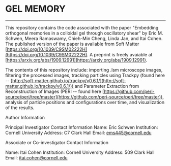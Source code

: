 # GEL MEMORY
---
This repository contains the code associated with the paper "Embedding orthogonal memories in a colloidal gel through oscillatory shear" by Eric M. Schwen, Meera Ramaswamy, Chieh-Min Cheng, Linda Jan, and Itai Cohen. The published version of the paper is available from Soft Matter [https://doi.org/10.1039/C9SM02222H](https://doi.org/10.1039/C9SM02222H). A preprint is freely avaiable at [https://arxiv.org/abs/1909.12991](https://arxiv.org/abs/1909.12991).

The contents of this repository include: importing .lsm microscope images, filtering the processed images, tracking particles using Trackpy (found here -- [http://soft-matter.github.io/trackpy/v0.6.1/](http://soft-matter.github.io/trackpy/v0.6.1/)) and Parameter Extraction from Reconstruction of Images (PERI -- found here [https://github.com/peri-source/peri/tree/master](https://github.com/peri-source/peri/tree/master)), analysis of particle positions and configurations over time, and visualization of the results.

Author Information

Principal Investigator Contact Information
Name: Eric Schwen
Institution: Cornell University
Address: C7 Clark Hall
Email: ems445@cornell.edu

Associate or Co-investigator Contact Information

Name: Itai Cohen
Institution: Cornell University
Address: 509 Clark Hall
Email: itai.cohen@cornell.edu
